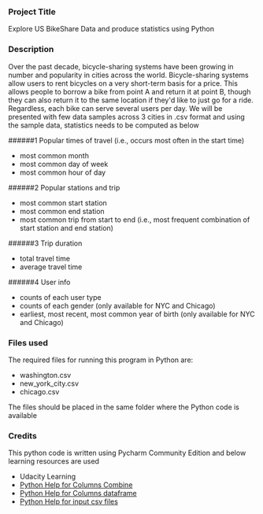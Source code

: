 ### Project Title
Explore US BikeShare Data and produce statistics using Python

### Description
Over the past decade, bicycle-sharing systems have been growing in number and popularity in cities across the world. Bicycle-sharing systems allow users to rent bicycles on a very short-term basis for a price. This allows people to borrow a bike from point A and return it at point B, though they can also return it to the same location if they'd like to just go for a ride. Regardless, each bike can serve several users per day.
We will be presented with few data samples across 3 cities in .csv format and using the sample data, statistics needs to be computed as below 

######1 Popular times of travel (i.e., occurs most often in the start time)

 * most common month
 * most common day of week
 * most common hour of day

######2 Popular stations and trip

 * most common start station
 * most common end station
 * most common trip from start to end (i.e., most frequent combination of start station and end station)

######3 Trip duration

 * total travel time
 * average travel time

######4 User info

* counts of each user type
* counts of each gender (only available for NYC and Chicago)
* earliest, most recent, most common year of birth (only available for NYC and Chicago)


### Files used
The required files for running this program in Python are: 

* washington.csv
* new_york_city.csv
* chicago.csv

The files should be placed in the same folder where the Python code is available

### Credits
This python code is written using Pycharm Community Edition and below learning resources are used 

* Udacity Learning
* [Python Help for Columns Combine](https://stackoverflow.com/questions/19377969/combine-two-columns-of-text-in-dataframe-in-pandas-python) 
* [Python Help for Columns dataframe](https://stackoverflow.com/questions/49188960/how-to-show-all-of-columns-name-on-pandas-dataframe) 
* [Python Help for input csv files](https://www.python-course.eu/python3_input.php)



